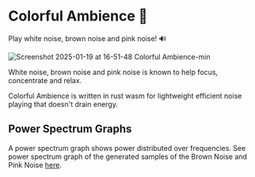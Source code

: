 # Colorful Ambience 🎨
Play white noise, brown noise and pink noise! 🔊

![Screenshot 2025-01-19 at 16-51-48 Colorful Ambience-min](https://github.com/user-attachments/assets/ad7ad3b5-8aa4-4b46-be2d-84c0c63fbe20)

White noise, brown noise and pink noise is known to help focus, concentrate and relax.

Colorful Ambience is written in rust wasm for lightweight efficient noise playing that doesn't drain energy.

## Power Spectrum Graphs
A power spectrum graph shows power distributed over frequencies. See power spectrum graph of the generated samples of the Brown Noise and Pink Noise [here](power_spectrum_graph.md).
